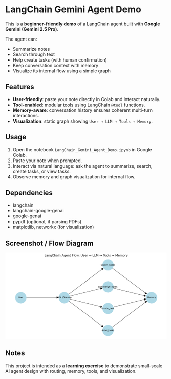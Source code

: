 # LangChain Gemini Agent Demo

This is a **beginner-friendly demo** of a LangChain agent built with **Google Gemini (Gemini 2.5 Pro)**.  

The agent can:
- Summarize notes  
- Search through text  
- Help create tasks (with human confirmation)  
- Keep conversation context with memory  
- Visualize its internal flow using a simple graph

## Features

- **User-friendly**: paste your note directly in Colab and interact naturally.  
- **Tool-enabled**: modular tools using LangChain `@tool` functions.  
- **Memory-aware**: conversation history ensures coherent multi-turn interactions.  
- **Visualization**: static graph showing `User → LLM → Tools → Memory`.  

## Usage

1. Open the notebook `LangChain_Gemini_Agent_Demo.ipynb` in Google Colab.  
2. Paste your note when prompted.  
3. Interact via natural language: ask the agent to summarize, search, create tasks, or view tasks.  
4. Observe memory and graph visualization for internal flow.

## Dependencies

- langchain  
- langchain-google-genai  
- google-genai  
- pypdf (optional, if parsing PDFs)  
- matplotlib, networkx (for visualization)

## Screenshot / Flow Diagram

![Agent Flow](assets/agent_flow.png)

## Notes

This project is intended as a **learning exercise** to demonstrate small-scale AI agent design with routing, memory, tools, and visualization.
